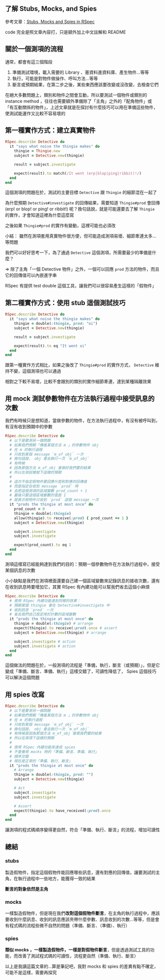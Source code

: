 ## 了解 Stubs, Mocks, and Spies
參考文章：[Stubs, Mocks and Spies in RSpec](https://about.futurelearn.com/blog/stubs-mocks-spies-rspec)

code 完全是照文章內容打，只是額外加上中文註解和 README

## 關於一個測項的流程
通常，都會有這三個階段
1. 準備測試環境，載入需要的 Library 、塞資料進資料庫、產生物件...等等
2. 執行，可能是對物件做操作、呼叫方法...等等
3. 斷言或預期結果，在第二步之後，某些東西應該要改變或沒改變，去檢查它們

在絕大多數問題上，類別和物件之間會互動，所以要測試一個物件或類別的 instance method ，往往也需要額外準備除了「主角」之外的「配角物件」或「有互動關係的物件」，上述文章就是在探討有什麼技巧可以用在準備這些物件，使測試能運作又比較不容易壞的



## 第一種實作方式：建立真實物件

```ruby
RSpec.describe Detective do
  it "says what noise the thingie makes" do
    thingie = Thingie.new
    subject = Detective.new(thingie)

    result = subject.investigate

    expect(result).to match(/It went (erp|blop|ping|ribbit)!/)
  end
end
```

這個測項的問題在於，測試的主要目標 `Detective` 跟 `Thingie` 的細節混在一起了

為什麼預期 `Detective#investigate` 的回傳結果，需要知道 `Thingie#prod` 會回傳 (erp! or blop! or ping! or ribbit!) 呢？換句話說，就是可能還要去了解 `Thingie` 的實作，才會知道這裡為什麼這麼寫

之後如果 `Thingie#prod` 的實作有變動，這裡可能也必須改

小結：
雖然在測項套用真實物件很方便，但可能造成測項易壞、細節牽連太多...等問題

我們可以好好思考一下，為了通過 `Detective` 這個測項，所需要最少的準備是什麼？

=> 除了主角「一個 Detective 物件」之外，一個可以回應 `prod` 方法的物件，而且它的回傳值可以內嵌進字串

RSpec 有提供 test double 這個工具，讓我們可以很容易產生這樣的「假物件」



## 第二種實作方式：使用 stub 這個測試技巧

```ruby
RSpec.describe Detective do
  it "says what noise the thingie makes" do
    thingie = double(:thingie, prod: "oi")
    subject = Detective.new(thingie)

    result = subject.investigate

    expect(result).to eq "It went oi"
  end
end
```

跟第一種實作方式相比，如果之後改了 `Thingie#prod` 的實作方式， `Detective` 維持不變，這個測項也可以通過

相對之下較不易壞，比較不會跟別的類別的實作細節牽連，達到某種隔離效果



## 用 mock 測試參數物件在方法執行過程中接受訊息的次數
我們有時候只是想知道，當做參數的物件，在方法執行過程中，有沒有被呼叫到，有沒有收到預期中的參數

```ruby
RSpec.describe Detective do
  # 以下是要測另一個問題
  # 如果我們預期「傳進某個方法 m 」的參數物件 obj
  # 在 m 的執行過程
  # 只收到某個 message `m_of_obj` 一次
  # 換句話說， obj 會去執行一次 `m_of_obj`
  # 有時候
  # 因為那個方法 m_of_obj 會做好我們要的結果
  # 所以在測試裡就下這樣的預期
  #
  # 這次不指定假物件要回應什麼和對應的回傳值
  # 而是指定在收到 message `prod` 時
  # 去把這個測項的區域變數 prod_count + 1
  # 最後只要這個區域變數的值是 1
  # 就表示假物件只收到 `prod` 這個 message 一次
  it "prods the thingie at most once" do
    prod_count = 0
    thingie = double(:thingie)
    allow(thingie).to receive(:prod) { prod_count += 1 }
    subject = Detective.new(thingie)

    subject.investigate
    subject.investigate

    expect(prod_count).to eq 1
  end
end
```

測項這樣寫已經能夠達到我們的目的：預期一個參數物件在方法執行過程中，接受某個訊息的次數

小小缺點是我們在測項裡面還要自己建一個區域變數來記錄訊息的接收次數，還有在收到訊息時要增加它，其實 RSpec 有內建功能可以幫我們省去這個小麻煩

```ruby
RSpec.describe Detective do
  # 使用 RSpec 內建功能達到同樣的效果：
  # 預期某個 thingie 會在 Detective#investigate 中
  # 收到訊息 `prod` 一次
  # 省去我們自己設定用於計數的區域變數
  it "prods the thingie at most once" do
    thingie = double(:thingie) # arrange
    expect(thingie).to receive(:prod).once # assert
    subject = Detective.new(thingie) # arrange

    subject.investigate # action
    subject.investigate # action
  end
end
```

這個做法的問題在於，一般測項的流程是「準備，執行，斷言（或預期）」，但是它變成「準備、斷言、準備、執行」這樣交錯了，可讀性降低了， Spies 這個技巧可以解決這個問題

## 用 spies 改寫
```ruby
RSpec.describe Detective do
  # 以下是要測另一個問題
  # 如果我們預期「傳進某個方法 m 」的參數物件 obj
  # 在 m 的執行過程
  # 只收到某個 message `m_of_obj` 一次
  # 換句話說， obj 會去執行一次 `m_of_obj`
  # 有時候是因為那個方法 m_of_obj 會做我們要的結果
  # 所以在測項下這樣的預期
  #
  # 使用 RSpec 內建功能來達成 spies
  # 不會像用 mocks 時的「準備、斷言、準備、執行」
  # 順序交錯
  # 現在是正常的「準備、執行、斷言」
  it "prods the thingie at most once" do
    # Arrange
    thingie = double(:thingie, prod: "")
    subject = Detective.new(thingie)

    # Act
    subject.investigate
    subject.investigate

    # Assert
    expect(thingie).to have_received(:prod).once
  end
end
```

讓測項的程式碼順序變得更自然，符合「準備、執行、斷言」的流程，增加可讀性

## 總結

### stubs
製造假物件，指定這個假物件能回應哪些訊息，還有對應的回傳值，讓要測試的主角，在執行過程中一些地方，能獲得一致的結果

**斷言的對象依然是主角**

### mocks
一樣製造假物件，但是現在我們**改對這個假物件斷言**，在主角的執行過程中，應該要收到什麼訊息、收到的訊息應該夾帶什麼參數、訊息收到的次數...等等，但是會有程式碼的流程些微不自然的問題（準備、斷言、（準備）、執行）

### spies
**類似 mocks ，一樣製造假物件，一樣是對假物件斷言**，但是透過測試工具的功能，而改善了測試程式碼的可讀性，流程更自然（準備、執行、斷言）

以上是我讀這篇文章的...算是筆記吧，我對 mocks 和 spies 的差異有點不確定，可能不是這樣，需要再探究

